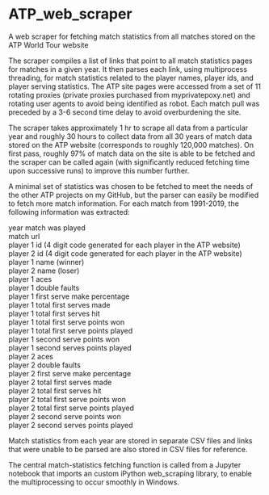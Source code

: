 # ATP_web_scraper
A web scraper for fetching match statistics from all matches stored on the ATP World Tour website

The scraper compiles a list of links that point to all match statistics pages for matches in a given year. It then parses each link, using multiprocess threading, for match statistics related to the player names, player ids, and player serving statistics. The ATP site pages were accessed from a set of 11 rotating proxies (private proxies purchased from myprivatepoxy.net) and rotating user agents to avoid being identified as robot. Each match pull was preceded by a 3-6 second time delay to avoid overburdening the site.

The scraper takes approximately 1 hr to scrape all data from a particular year and roughly 30 hours to collect data from all 30 years of match data stored on the ATP website (corresponds to roughly 120,000 matches). On first pass, roughly 97% of match data on the site is able to be fetched and the scraper can be called again (with significantly reduced fetching time upon successive runs) to improve this number further. 

A minimal set of statistics was chosen to be fetched to meet the needs of the other ATP projects on my GitHub, but the parser can easily be modified to fetch more match information. For each match from 1991-2019, the following information was extracted:

year match was played </br>
match url </br>
player 1 id (4 digit code generated for each player in the ATP website) </br>
player 2 id (4 digit code generated for each player in the ATP website) </br>
player 1 name (winner) </br>
player 2 name (loser) </br>
player 1 aces </br>
player 1 double faults </br>
player 1 first serve make percentage </br>
player 1 total first serves made </br>
player 1 total first serves hit </br>
player 1 total first serve points won </br>
player 1 total first serve points played </br>
player 1 second serve points won </br>
player 1 second serves points played </br>
player 2 aces </br>
player 2 double faults </br>
player 2 first serve make percentage </br>
player 2 total first serves made </br>
player 2 total first serves hit </br>
player 2 total first serve points won </br>
player 2 total first serve points played </br>
player 2 second serve points won </br>
player 2 second serves points played </br>


Match statistics from each year are stored in separate CSV files and links that were unable to be parsed are also stored in CSV files for reference. 

The central match-statistics fetching function is called from a Jupyter notebook that imports an custom iPython web_scraping library, to enable the multiprocessing to occur smoothly in Windows. 



